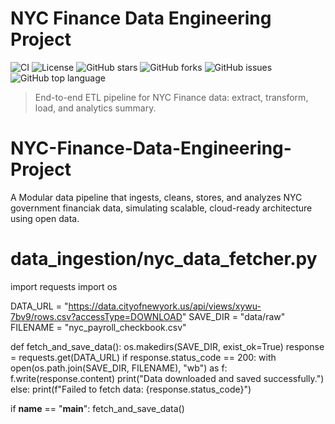 # NYC Finance Data Engineering Project

![CI](https://img.shields.io/github/actions/workflow/status/Trojan3877/NYC-Finance-Data-Engineering-Project/ci.yml?branch=main)
![License](https://img.shields.io/github/license/Trojan3877/NYC-Finance-Data-Engineering-Project)
![GitHub stars](https://img.shields.io/github/stars/Trojan3877/NYC-Finance-Data-Engineering-Project?style=social)
![GitHub forks](https://img.shields.io/github/forks/Trojan3877/NYC-Finance-Data-Engineering-Project?style=social)
![GitHub issues](https://img.shields.io/github/issues/Trojan3877/NYC-Finance-Data-Engineering-Project)
![GitHub top language](https://img.shields.io/github/languages/top/Trojan3877/NYC-Finance-Data-Engineering-Project)

> End-to-end ETL pipeline for NYC Finance data: extract, transform, load, and analytics summary.


# NYC-Finance-Data-Engineering-Project
A Modular data pipeline that ingests, cleans, stores, and analyzes NYC government financiak data, simulating scalable, cloud-ready architecture using open data.
# data_ingestion/nyc_data_fetcher.py

import requests
import os

DATA_URL = "https://data.cityofnewyork.us/api/views/xywu-7bv9/rows.csv?accessType=DOWNLOAD"
SAVE_DIR = "data/raw"
FILENAME = "nyc_payroll_checkbook.csv"

def fetch_and_save_data():
    os.makedirs(SAVE_DIR, exist_ok=True)
    response = requests.get(DATA_URL)
    if response.status_code == 200:
        with open(os.path.join(SAVE_DIR, FILENAME), "wb") as f:
            f.write(response.content)
        print("Data downloaded and saved successfully.")
    else:
        print(f"Failed to fetch data: {response.status_code}")

if __name__ == "__main__":
    fetch_and_save_data()

